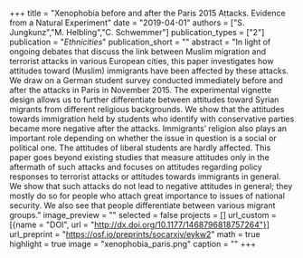 +++
title = "Xenophobia before and after the Paris 2015 Attacks. Evidence from a Natural Experiment"
date = "2019-04-01"
authors = ["S. Jungkunz","M. Helbling","C. Schwemmer"]
publication_types = ["2"]
publication = "_Ethnicities_"
publication_short = ""
abstract = "In light of ongoing debates that discuss the link between Muslim migration and terrorist attacks in various European cities, this paper investigates how attitudes toward (Muslim) immigrants have been affected by these attacks. We draw on a German student survey conducted immediately before and after the attacks in Paris in November 2015. The experimental vignette design allows us to further differentiate between attitudes toward Syrian migrants from different religious backgrounds. We show that the attitudes towards immigration held by students who identify with conservative parties became more negative after the attacks. Immigrants’ religion also plays an important role depending on whether the issue in question is a social or political one. The attitudes of liberal students are hardly affected. This paper goes beyond existing studies that measure attitudes only in the aftermath of such attacks and focuses on attitudes regarding policy responses to terrorist attacks or attitudes towards immigrants in general. We show that such attacks do not lead to negative attitudes in general; they mostly do so for people who attach great importance to issues of national security. We also see that people differentiate between various migrant groups."
image_preview = ""
selected = false
projects = []
url_custom = [{name = "DOI", url = "http://dx.doi.org/10.1177/1468796818757264"}]
url_preprint = "https://osf.io/preprints/socarxiv/eykw2"
math = true
highlight = true
image = "xenophobia_paris.png"
caption = ""
+++

